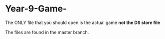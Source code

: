 # Year-9-Game-

The ONLY file that you should open is the actual game **not the DS store file**

The files are found in the master branch.
